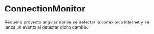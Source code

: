 # ConnectionMonitor
Pequeño proyecto angular donde se detectar la conexión a internet y se lanza un evento al detectar dicho cambio.
